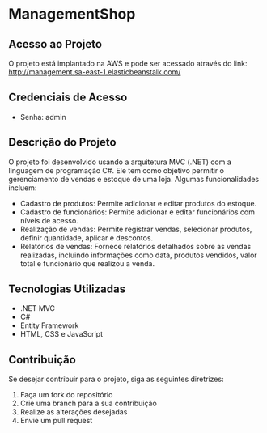 <body>
  <h1>ManagementShop</h1>
  <h2>Acesso ao Projeto</h2>
  <p>O projeto está implantado na AWS e pode ser acessado através do link: <a href="http://management.sa-east-1.elasticbeanstalk.com/">http://management.sa-east-1.elasticbeanstalk.com/</a></p>
  <h2>Credenciais de Acesso</h2>
  <ul>
    <li>Senha: admin</li>
  </ul>
  <h2>Descrição do Projeto</h2>
  <p>O projeto foi desenvolvido usando a arquitetura MVC (.NET) com a linguagem de programação C#. Ele tem como objetivo permitir o gerenciamento de vendas e estoque de uma loja. Algumas funcionalidades incluem:</p>
  <ul>
    <li>Cadastro de produtos: Permite adicionar e editar produtos do estoque.</li>
    <li>Cadastro de funcionários: Permite adicionar e editar funcionários com níveis de acesso.</li>
    <li>Realização de vendas: Permite registrar vendas, selecionar produtos, definir quantidade, aplicar e descontos.</li>
    <li>Relatórios de vendas: Fornece relatórios detalhados sobre as vendas realizadas, incluindo informações como data, produtos vendidos, valor total e funcionário que realizou a venda.</li>
  </ul>
  <h2>Tecnologias Utilizadas</h2>
  <ul>
    <li>.NET MVC</li>
    <li>C#</li>
    <li>Entity Framework</li>
    <li>HTML, CSS e JavaScript</li>
  </ul>

  <h2>Contribuição</h2>
  <p>Se desejar contribuir para o projeto, siga as seguintes diretrizes:</p>
  <ol>
    <li>Faça um fork do repositório</li>
    <li>Crie uma branch para a sua contribuição</li>
    <li>Realize as alterações desejadas</li>
    <li>Envie um pull request</li>
  </ol>
</body>
